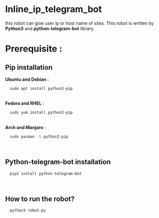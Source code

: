 # Inline_ip_telegram_bot
this robot can give user ip or host name of sites.
This robot is written by <b>Python3</b> and <b>python-telegram-bot</b> library.

Prerequisite :
============

<h2>Pip installation</h2>
<b>Ubuntu and Debian</b> :
<br>

```text
  sudo apt install python3-pip
```

<br>
<b>Fedora and RHEL</b> :

```bash
  sudo yum install python3-pip
```

<br>
<b>Arch and Manjaro</b> :

```bash
  sudo pacman -S python3-pip
```

<br>
<h2>Python-telegram-bot installation</h2>

```bash
  pip3 install python-telegram-bot
```

<br>
<h2>How to run the robot?</h2>

```bash
  python3 robot.py
```
